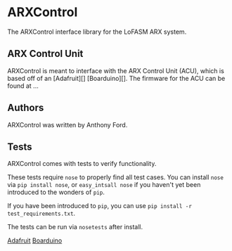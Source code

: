 ARXControl
==========

The ARXControl interface library for the LoFASM ARX system.

ARX Control Unit
----------------

ARXControl is meant to interface with the ARX Control Unit (ACU), which is based
off of an [Adafruit][] [Boarduino][]. The firmware for the ACU can be found at ...

Authors
-------

ARXControl was written by Anthony Ford.


Tests
-----

ARXControl comes with tests to verify functionality.

These tests require `nose` to properly find all test cases.
You can install `nose` via `pip install nose`, or `easy_intsall nose` if you
haven't yet been introduced to the wonders of `pip`.

If you have been introduced to `pip`, you can use `pip install -r
test_requirements.txt`. 

The tests can be run via `nosetests` after install.

[Adafruit](http://www.adafruit.com)
[Boarduino](http://www.adafruit.com/products/91)
